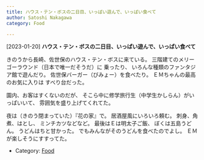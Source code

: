 ```yaml
---
title: ハウス・テン・ボスの二日目、いっぱい遊んで、いっぱい食べて
author: Satoshi Nakagawa
category: Food

---
```


[2023-01-20] **ハウス・テン・ボスの二日目、いっぱい遊んで、いっぱい食べて** 

 きのうから長崎、佐世保のハウス・テン・ボスに来ている。
三階建てのメリーゴーラウンド（日本で唯一だそうだ）に
乗ったり、
いろんな種類のファンタジア館で遊んだり。
佐世保バーガー（びみょー）を食べたり。
ＥＭちゃんの最高のお気に入りは
すべり台だった。

 園内、お客はすくないのだが、
そこら中に修学旅行生（中学生かしらん）がいっぱいいて、
雰囲気を盛り上げてくれてた。

<!--more-->

 夜は（きのう閉まっていた）『花の家』で。
居酒屋風にいろいろ頼む。
刺身、角煮、はとし、
ミンチカツなどなど。
最後はＥは明太子ご飯、
ぼくは五島うどん。
うどんはちと甘かった。
でもみんながそのうどんを食べたのでよし。
ＥＭが楽しそうにすすってた。

- Category: [Food](https://merapano.github.io/categories.html#Food)

